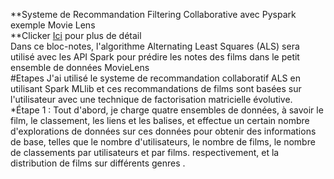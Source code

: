 **Systeme de Recommandation Filtering Collaborative avec Pyspark exemple Movie Lens  
**Clicker [Ici](https://github.com/papis99/Big-Data/edit/main/README.md) pour plus de détail  
Dans ce bloc-notes, l'algorithme Alternating Least Squares (ALS) sera utilisé avec les API Spark pour prédire les notes des films dans le petit ensemble de données MovieLens  
#Etapes 
J'ai utilisé le systeme de recommandation collaboratif ALS en utilisant Spark MLlib et ces recommandations de films sont basées sur l'utilisateur avec une technique de factorisation matricielle évolutive.    
*Étape 1 : Tout d'abord, je charge quatre ensembles de données, à savoir le film, le classement, les liens et les balises, et effectue un certain nombre d'explorations de données sur ces données pour obtenir des informations de base, telles que le nombre d'utilisateurs, le nombre de films, le nombre de classements par utilisateurs et par films. respectivement, et la distribution de films sur différents genres
.
